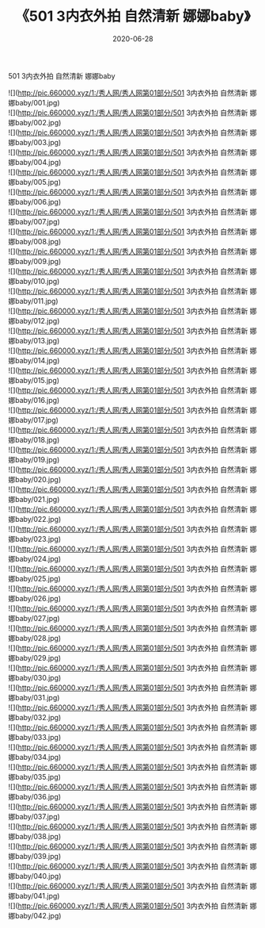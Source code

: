 ﻿---
layout: post
title:  《501 3内衣外拍 自然清新 娜娜baby》
date:   2020-06-28
img: http://pic.660000.xyz/1:/秀人网/秀人网第01部分/501 3内衣外拍 自然清新 娜娜baby/000.jpg
categories: [美女, 清纯, 唯美]
---

501 3内衣外拍 自然清新 娜娜baby

  ![](http://pic.660000.xyz/1:/秀人网/秀人网第01部分/501 3内衣外拍 自然清新 娜娜baby/001.jpg) <br> ![](http://pic.660000.xyz/1:/秀人网/秀人网第01部分/501 3内衣外拍 自然清新 娜娜baby/002.jpg) <br> ![](http://pic.660000.xyz/1:/秀人网/秀人网第01部分/501 3内衣外拍 自然清新 娜娜baby/003.jpg) <br> ![](http://pic.660000.xyz/1:/秀人网/秀人网第01部分/501 3内衣外拍 自然清新 娜娜baby/004.jpg) <br> ![](http://pic.660000.xyz/1:/秀人网/秀人网第01部分/501 3内衣外拍 自然清新 娜娜baby/005.jpg) <br> ![](http://pic.660000.xyz/1:/秀人网/秀人网第01部分/501 3内衣外拍 自然清新 娜娜baby/006.jpg) <br> ![](http://pic.660000.xyz/1:/秀人网/秀人网第01部分/501 3内衣外拍 自然清新 娜娜baby/007.jpg) <br> ![](http://pic.660000.xyz/1:/秀人网/秀人网第01部分/501 3内衣外拍 自然清新 娜娜baby/008.jpg) <br> ![](http://pic.660000.xyz/1:/秀人网/秀人网第01部分/501 3内衣外拍 自然清新 娜娜baby/009.jpg) <br> ![](http://pic.660000.xyz/1:/秀人网/秀人网第01部分/501 3内衣外拍 自然清新 娜娜baby/010.jpg) <br> ![](http://pic.660000.xyz/1:/秀人网/秀人网第01部分/501 3内衣外拍 自然清新 娜娜baby/011.jpg) <br> ![](http://pic.660000.xyz/1:/秀人网/秀人网第01部分/501 3内衣外拍 自然清新 娜娜baby/012.jpg) <br> ![](http://pic.660000.xyz/1:/秀人网/秀人网第01部分/501 3内衣外拍 自然清新 娜娜baby/013.jpg) <br> ![](http://pic.660000.xyz/1:/秀人网/秀人网第01部分/501 3内衣外拍 自然清新 娜娜baby/014.jpg) <br> ![](http://pic.660000.xyz/1:/秀人网/秀人网第01部分/501 3内衣外拍 自然清新 娜娜baby/015.jpg) <br> ![](http://pic.660000.xyz/1:/秀人网/秀人网第01部分/501 3内衣外拍 自然清新 娜娜baby/016.jpg) <br> ![](http://pic.660000.xyz/1:/秀人网/秀人网第01部分/501 3内衣外拍 自然清新 娜娜baby/017.jpg) <br> ![](http://pic.660000.xyz/1:/秀人网/秀人网第01部分/501 3内衣外拍 自然清新 娜娜baby/018.jpg) <br> ![](http://pic.660000.xyz/1:/秀人网/秀人网第01部分/501 3内衣外拍 自然清新 娜娜baby/019.jpg) <br> ![](http://pic.660000.xyz/1:/秀人网/秀人网第01部分/501 3内衣外拍 自然清新 娜娜baby/020.jpg) <br> ![](http://pic.660000.xyz/1:/秀人网/秀人网第01部分/501 3内衣外拍 自然清新 娜娜baby/021.jpg) <br> ![](http://pic.660000.xyz/1:/秀人网/秀人网第01部分/501 3内衣外拍 自然清新 娜娜baby/022.jpg) <br> ![](http://pic.660000.xyz/1:/秀人网/秀人网第01部分/501 3内衣外拍 自然清新 娜娜baby/023.jpg) <br> ![](http://pic.660000.xyz/1:/秀人网/秀人网第01部分/501 3内衣外拍 自然清新 娜娜baby/024.jpg) <br> ![](http://pic.660000.xyz/1:/秀人网/秀人网第01部分/501 3内衣外拍 自然清新 娜娜baby/025.jpg) <br> ![](http://pic.660000.xyz/1:/秀人网/秀人网第01部分/501 3内衣外拍 自然清新 娜娜baby/026.jpg) <br> ![](http://pic.660000.xyz/1:/秀人网/秀人网第01部分/501 3内衣外拍 自然清新 娜娜baby/027.jpg) <br> ![](http://pic.660000.xyz/1:/秀人网/秀人网第01部分/501 3内衣外拍 自然清新 娜娜baby/028.jpg) <br> ![](http://pic.660000.xyz/1:/秀人网/秀人网第01部分/501 3内衣外拍 自然清新 娜娜baby/029.jpg) <br> ![](http://pic.660000.xyz/1:/秀人网/秀人网第01部分/501 3内衣外拍 自然清新 娜娜baby/030.jpg) <br> ![](http://pic.660000.xyz/1:/秀人网/秀人网第01部分/501 3内衣外拍 自然清新 娜娜baby/031.jpg) <br> ![](http://pic.660000.xyz/1:/秀人网/秀人网第01部分/501 3内衣外拍 自然清新 娜娜baby/032.jpg) <br> ![](http://pic.660000.xyz/1:/秀人网/秀人网第01部分/501 3内衣外拍 自然清新 娜娜baby/033.jpg) <br> ![](http://pic.660000.xyz/1:/秀人网/秀人网第01部分/501 3内衣外拍 自然清新 娜娜baby/034.jpg) <br> ![](http://pic.660000.xyz/1:/秀人网/秀人网第01部分/501 3内衣外拍 自然清新 娜娜baby/035.jpg) <br> ![](http://pic.660000.xyz/1:/秀人网/秀人网第01部分/501 3内衣外拍 自然清新 娜娜baby/036.jpg) <br> ![](http://pic.660000.xyz/1:/秀人网/秀人网第01部分/501 3内衣外拍 自然清新 娜娜baby/037.jpg) <br> ![](http://pic.660000.xyz/1:/秀人网/秀人网第01部分/501 3内衣外拍 自然清新 娜娜baby/038.jpg) <br> ![](http://pic.660000.xyz/1:/秀人网/秀人网第01部分/501 3内衣外拍 自然清新 娜娜baby/039.jpg) <br> ![](http://pic.660000.xyz/1:/秀人网/秀人网第01部分/501 3内衣外拍 自然清新 娜娜baby/040.jpg) <br> ![](http://pic.660000.xyz/1:/秀人网/秀人网第01部分/501 3内衣外拍 自然清新 娜娜baby/041.jpg) <br> ![](http://pic.660000.xyz/1:/秀人网/秀人网第01部分/501 3内衣外拍 自然清新 娜娜baby/042.jpg) <br>